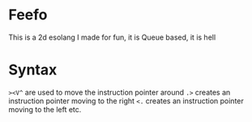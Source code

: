 # Feefo
This is a 2d esolang I made for fun, it is Queue based, it is hell

# Syntax
`><V^` are used to move the instruction pointer around
`.>` creates an instruction pointer moving to the right
`<.` creates an instruction pointer moving to the left
etc.
